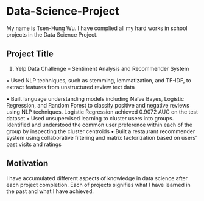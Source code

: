 # Data-Science-Project
My name is Tsen-Hung Wu. I have complied all my hard works in school projects in the Data Science Project.

## Project Title
1. Yelp Data Challenge – Sentiment Analysis and Recommender System

  • Used NLP techniques, such as stemming, lemmatization, and TF-IDF, to extract features from unstructured review text data
  
  •	Built language understanding models including Naïve Bayes, Logistic Regression, and Random Forest to classify positive and 
    negative reviews using NLP techniques. Logistic Regression achieved 0.9072 AUC on the test dataset
  •	Used unsupervised learning to cluster users into groups. Identified and understood the common user preference within each 
    of the group by inspecting the cluster centroids
  •	Built a restaurant recommender system using collaborative filtering and matrix factorization based on users’ past visits 
    and ratings

## Motivation
I have accumulated different aspects of knowledge in data science after each project completion.
Each of projects signifies what I have learned in the past and what I have achieved. 

